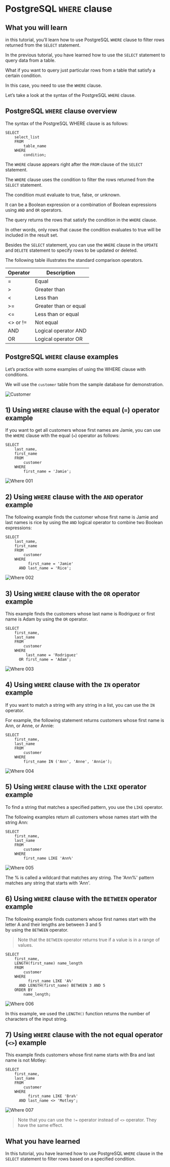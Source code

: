 # PostgreSQL `WHERE` clause

## What you will learn

in this tutorial, you’ll learn how to use PostgreSQL `WHERE` clause to filter rows returned from the `SELECT` statement.

In the previous tutorial, you have learned how to use the `SELECT` statement to query data from a table.

What if you want to query just particular rows from a table that satisfy a certain condition. 

In this case, you need to use the `WHERE` clause.

Let’s take a look at the syntax of the PostgreSQL `WHERE` clause.

## PostgreSQL `WHERE` clause overview

The syntax of the PostgreSQL WHERE clause is as follows:

    SELECT
        select_list
        FROM
            table_name
        WHERE
            condition;
            
The `WHERE` clause appears right after the `FROM` clause of the `SELECT` statement.

The `WHERE` clause uses the condition to filter the rows returned from the `SELECT` statement.

The condition must evaluate to true, false, or unknown. 

It can be a Boolean expression or a combination of Boolean expressions using `AND` and `OR` operators.

The query returns the rows that satisfy the condition in the `WHERE` clause. 

In other words, only rows that cause the condition evaluates to true will be included in the result set.

Besides the `SELECT` statement, you can use the `WHERE` clause in the `UPDATE` and `DELETE` statement to specify rows 
to be updated or deleted.

The following table illustrates the standard comparison operators.

| Operator | Description           |
|----------|-----------------------|
|=	       | Equal                 |
|\>	       | Greater than          |
|\<	       | Less than             |
|\>=	   | Greater than or equal |
|\<=       | Less than or equal    |
|\<> or != | Not equal             |
|AND       | Logical operator AND  |
|OR        | Logical operator OR   |

## PostgreSQL `WHERE` clause examples

Let’s practice with some examples of using the WHERE clause with conditions.

We will use the `customer` table from the sample database for demonstration.

![Customer](../images/customer.png)

## 1)  Using `WHERE` clause with the equal (`=`) operator example

If you want to get all customers whose first names are Jamie, you can use the `WHERE` clause with the equal (`=`) 
operator as follows:

    SELECT
        last_name,
        first_name
        FROM
            customer
        WHERE
            first_name = 'Jamie';

![Where 001](../images/where_001.png)

## 2) Using `WHERE` clause with the `AND` operator example

The following example finds the customer whose first name is Jamie and last names is  rice by using the `AND` logical 
operator to combine two Boolean expressions:

    SELECT
        last_name,
        first_name
        FROM
            customer
        WHERE
              first_name = 'Jamie'
          AND last_name = 'Rice';
          
![Where 002](../images/where_002.png)

## 3) Using `WHERE` clause with the `OR` operator example

This example finds the customers whose last name is Rodriguez or first name is Adam by using the `OR` operator.

    SELECT
        first_name,
        last_name
        FROM
            customer
        WHERE
             last_name = 'Rodriguez'
          OR first_name = 'Adam';
          
![Where 003](../images/where_003.png)

## 4) Using `WHERE` clause with the `IN` operator example

If you want to match a string with any string in a list, you can use the `IN` operator. 

For example, the following statement returns customers whose first name is Ann, or Anne, or Annie:

    SELECT
        first_name,
        last_name
        FROM
            customer
        WHERE
            first_name IN ('Ann', 'Anne', 'Annie');
            
![Where 004](../images/where_004.png)

## 5) Using `WHERE` clause with the `LIKE` operator example

To find a string that matches a specified pattern, you use the `LIKE` operator. 

The following examples return all customers whose names start with the string Ann:

    SELECT
        first_name,
        last_name
        FROM
            customer
        WHERE
            first_name LIKE 'Ann%'
            
![Where 005](../images/where_005.png)

The % is called a wildcard that matches any string. The 'Ann%' pattern matches any string that starts with 'Ann'.

## 6) Using `WHERE` clause with the `BETWEEN` operator example

The following example finds customers whose first names start with the letter A and their lengths are between 3 and 5  
by using the `BETWEEN` operator. 

>Note that the `BETWEEN` operator returns true if a value is in a range of values.

    SELECT
        first_name,
        LENGTH(first_name) name_length
        FROM
            customer
        WHERE
              first_name LIKE 'A%'
          AND LENGTH(first_name) BETWEEN 3 AND 5
        ORDER BY
            name_length;
            
![Where 006](../images/where_006.png)

In this example, we used the `LENGTH()` function returns the number of characters of the input string.

## 7) Using `WHERE` clause with the not equal operator (`<>`) example

This example finds customers whose first name starts with Bra and last name is not Motley:

    SELECT
        first_name,
        last_name
        FROM
            customer
        WHERE
              first_name LIKE 'Bra%'
          AND last_name <> 'Motley';
          
![Where 007](../images/where_007.png)

>Note that you can use the `!=` operator instead of `<>` operator. They have the same effect.

## What you have learned

In this tutorial, you have learned how to use PostgreSQL `WHERE` clause in the `SELECT` statement to filter rows based 
on a specified condition.